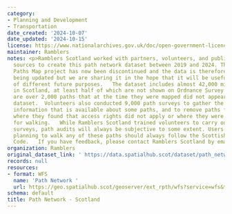 ```yaml
---
category:
- Planning and Development
- Transportation
date_created: '2024-10-07'
date_updated: '2024-10-15'
license: https://www.nationalarchives.gov.uk/doc/open-government-licence/version/3/
maintainer: Ramblers
notes: <p>Ramblers Scotland worked with partners, volunteers, and publicly available
  sources to create this path network dataset between 2019 and 2024. The Scottish
  Paths Map project has now been discontinued and the data is therefore no longer
  being updated but we are sharing it in the hope that it will be useful for a myriad
  of different future purposes.   The dataset includes almost 42,000 miles of paths
  in Scotland, at least half of which are not shown on Ordnance Survey maps, and there
  are over 2,000 paths that at the time they were mapped did not appear in any other
  dataset.  Volunteers also conducted 9,000 path surveys to gather the additional
  information that is available about some paths, and to remove paths from the map
  where they found that access rights did not apply or where they were entirely unsuitable
  for walking.   While Ramblers Scotland trained volunteers to carry out high-quality
  surveys, path audits will always be subjective to some extent. Users of this data
  planning to walk any of these paths should always follow the Scottish Outdoor Access
  Code.   If you have feedback, please contact Ramblers Scotland by emailing scotland@ramblers.org.uk.</p>
organization: Ramblers
original_dataset_link: ' https://data.spatialhub.scot/dataset/path_network-unknown'
records: null
resources:
- format: WFS
  name: 'Path Network '
  url: https://geo.spatialhub.scot/geoserver/ext_rpth/wfs?service=wfs&typeName=ext_rpth:pub_rpth
schema: default
title: Path Network - Scotland
---
```

